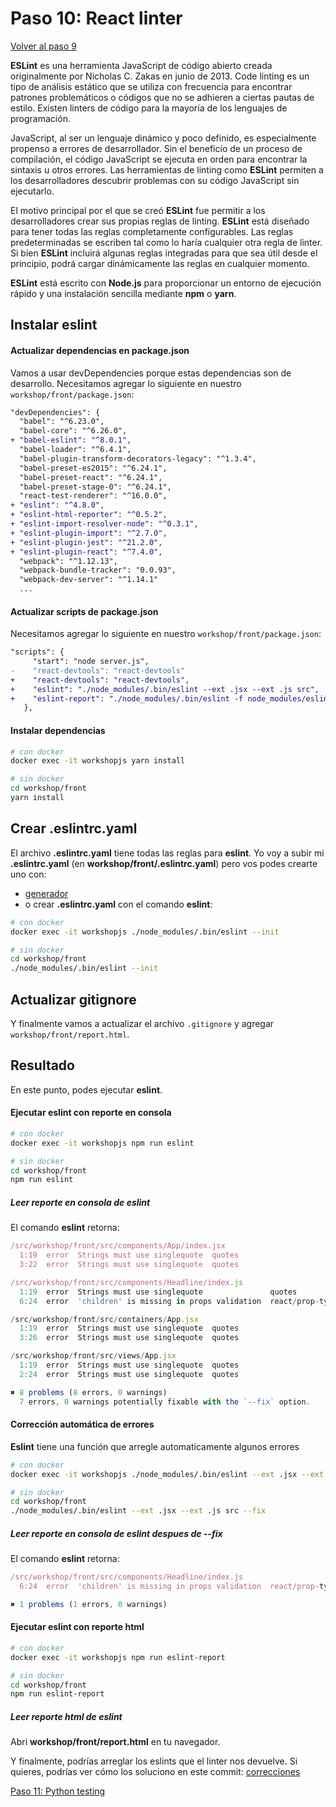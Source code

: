 # Paso 10: React linter

[Volver al paso 9](/es/step9_python_linter)

**ESLint** es una herramienta JavaScript de código abierto creada originalmente por Nicholas C. Zakas en junio de 2013. Code linting es un tipo de análisis estático que se utiliza con frecuencia para encontrar patrones problemáticos o códigos que no se adhieren a ciertas pautas de estilo.
Existen linters de código para la mayoría de los lenguajes de programación.

JavaScript, al ser un lenguaje dinámico y poco definido, es especialmente propenso a errores de desarrollador.
Sin el beneficio de un proceso de compilación, el código JavaScript se ejecuta en orden para encontrar la sintaxis u otros errores.
Las herramientas de linting como **ESLint** permiten a los desarrolladores descubrir problemas con su código JavaScript sin ejecutarlo.

El motivo principal por el que se creó **ESLint** fue permitir a los desarrolladores crear sus propias reglas de linting.
**ESLint** está diseñado para tener todas las reglas completamente configurables.
Las reglas predeterminadas se escriben tal como lo haría cualquier otra regla de linter.
Si bien **ESLint** incluirá algunas reglas integradas para que sea útil desde el principio, podrá cargar dinámicamente las reglas en cualquier momento.

**ESLint** está escrito con **Node.js** para proporcionar un entorno de ejecución rápido y una instalación sencilla mediante **npm** o **yarn**.

## Instalar eslint

#### Actualizar dependencias en package.json
Vamos a usar devDependencies porque estas dependencias son de desarrollo.
Necesitamos agregar lo siguiente en nuestro `workshop/front/package.json`:
```diff
"devDependencies": {
  "babel": "^6.23.0",
  "babel-core": "^6.26.0",
+ "babel-eslint": "^8.0.1",
  "babel-loader": "^6.4.1",
  "babel-plugin-transform-decorators-legacy": "^1.3.4",
  "babel-preset-es2015": "^6.24.1",
  "babel-preset-react": "^6.24.1",
  "babel-preset-stage-0": "^6.24.1",
  "react-test-renderer": "^16.0.0",
+ "eslint": "^4.8.0",
+ "eslint-html-reporter": "^0.5.2",
+ "eslint-import-resolver-node": "^0.3.1",
+ "eslint-plugin-import": "^2.7.0",
+ "eslint-plugin-jest": "^21.2.0",
+ "eslint-plugin-react": "^7.4.0",
  "webpack": "^1.12.13",
  "webpack-bundle-tracker": "0.0.93",
  "webpack-dev-server": "^1.14.1"
  ...
```

#### Actualizar scripts de package.json
Necesitamos agregar lo siguiente en nuestro `workshop/front/package.json`:
```diff
"scripts": {
     "start": "node server.js",
-    "react-devtools": "react-devtools"
+    "react-devtools": "react-devtools",
+    "eslint": "./node_modules/.bin/eslint --ext .jsx --ext .js src",
+    "eslint-report": "./node_modules/.bin/eslint -f node_modules/eslint-html-reporter/reporter.js -o report.html --ext .jsx --ext .js src || true"
   },
```

#### Instalar dependencias
```bash
# con docker
docker exec -it workshopjs yarn install

# sin docker
cd workshop/front
yarn install
```

## Crear .eslintrc.yaml
El archivo **.eslintrc.yaml** tiene todas las reglas para **eslint**.
Yo voy a subir mi **.eslintrc.yaml** (en **workshop/front/.eslintrc.yaml**) pero vos podes crearte uno con:
- [generador](http://rapilabs.github.io/eslintrc-generator/)
- o crear **.eslintrc.yaml** con el comando **eslint**:

```bash
# con docker
docker exec -it workshopjs ./node_modules/.bin/eslint --init

# sin docker
cd workshop/front
./node_modules/.bin/eslint --init
```

## Actualizar gitignore
Y finalmente vamos a actualizar el archivo `.gitignore` y agregar `workshop/front/report.html`.

## Resultado
En este punto, podes ejecutar **eslint**.

#### Ejecutar eslint con reporte en consola
```bash
# con docker
docker exec -it workshopjs npm run eslint

# sin docker
cd workshop/front
npm run eslint
```

##### Leer reporte en consola de eslint
El comando **eslint** retorna:
```javascript
/src/workshop/front/src/components/App/index.jsx
  1:19  error  Strings must use singlequote  quotes
  3:22  error  Strings must use singlequote  quotes

/src/workshop/front/src/components/Headline/index.js
  1:19  error  Strings must use singlequote               quotes
  6:24  error  'children' is missing in props validation  react/prop-types

/src/workshop/front/src/containers/App.jsx
  1:19  error  Strings must use singlequote  quotes
  3:26  error  Strings must use singlequote  quotes

/src/workshop/front/src/views/App.jsx
  1:19  error  Strings must use singlequote  quotes
  2:24  error  Strings must use singlequote  quotes

✖ 8 problems (8 errors, 0 warnings)
  7 errors, 0 warnings potentially fixable with the `--fix` option.
```

#### Corrección automática de errores
**Eslint** tiene una función que arregle automaticamente algunos errores
```bash
# con docker
docker exec -it workshopjs ./node_modules/.bin/eslint --ext .jsx --ext .js src --fix

# sin docker
cd workshop/front
./node_modules/.bin/eslint --ext .jsx --ext .js src --fix
```

##### Leer reporte en consola de eslint despues de **--fix**
El comando **eslint** retorna:
```javascript
/src/workshop/front/src/components/Headline/index.js
  6:24  error  'children' is missing in props validation  react/prop-types

✖ 1 problems (1 errors, 0 warnings)
```

#### Ejecutar eslint con reporte html
```bash
# con docker
docker exec -it workshopjs npm run eslint-report

# sin docker
cd workshop/front
npm run eslint-report
```

##### Leer reporte html de eslint
Abri **workshop/front/report.html** en tu navegador.

Y finalmente, podrías arreglar los eslints que el linter nos devuelve.
Si quieres, podrías ver cómo los soluciono en este commit: [correcciones](https://gitlab.com/FedeG/django-react-workshop/commit/375ac6c510708e44b51a6606d93f4e1efbd152e0)

[Paso 11: Python testing](/es/step11_python_testing)
